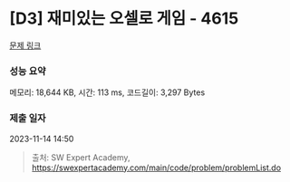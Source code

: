 # [D3] 재미있는 오셀로 게임 - 4615 

[문제 링크](https://swexpertacademy.com/main/code/problem/problemDetail.do?contestProbId=AWQmA4uK8ygDFAXj) 

### 성능 요약

메모리: 18,644 KB, 시간: 113 ms, 코드길이: 3,297 Bytes

### 제출 일자

2023-11-14 14:50



> 출처: SW Expert Academy, https://swexpertacademy.com/main/code/problem/problemList.do